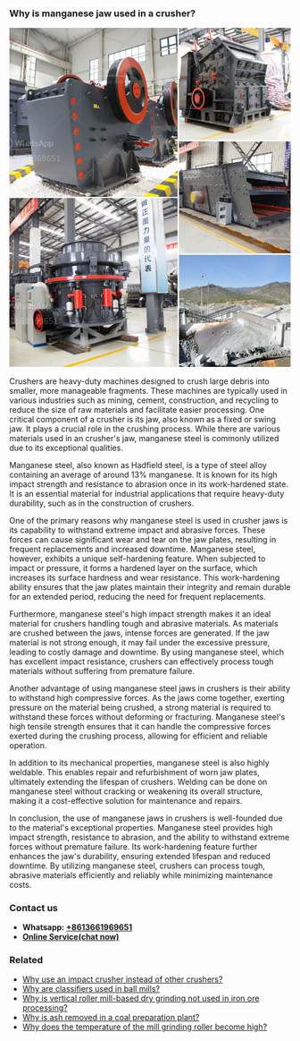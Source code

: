 <h3>Why is manganese jaw used in a crusher?</h3><img src='1701742495.jpg' alt=''><p>Crushers are heavy-duty machines designed to crush large debris into smaller, more manageable fragments. These machines are typically used in various industries such as mining, cement, construction, and recycling to reduce the size of raw materials and facilitate easier processing. One critical component of a crusher is its jaw, also known as a fixed or swing jaw. It plays a crucial role in the crushing process. While there are various materials used in an crusher's jaw, manganese steel is commonly utilized due to its exceptional qualities.</p><p>Manganese steel, also known as Hadfield steel, is a type of steel alloy containing an average of around 13% manganese. It is known for its high impact strength and resistance to abrasion once in its work-hardened state. It is an essential material for industrial applications that require heavy-duty durability, such as in the construction of crushers.</p><p>One of the primary reasons why manganese steel is used in crusher jaws is its capability to withstand extreme impact and abrasive forces. These forces can cause significant wear and tear on the jaw plates, resulting in frequent replacements and increased downtime. Manganese steel, however, exhibits a unique self-hardening feature. When subjected to impact or pressure, it forms a hardened layer on the surface, which increases its surface hardness and wear resistance. This work-hardening ability ensures that the jaw plates maintain their integrity and remain durable for an extended period, reducing the need for frequent replacements.</p><p>Furthermore, manganese steel's high impact strength makes it an ideal material for crushers handling tough and abrasive materials. As materials are crushed between the jaws, intense forces are generated. If the jaw material is not strong enough, it may fail under the excessive pressure, leading to costly damage and downtime. By using manganese steel, which has excellent impact resistance, crushers can effectively process tough materials without suffering from premature failure.</p><p>Another advantage of using manganese steel jaws in crushers is their ability to withstand high compressive forces. As the jaws come together, exerting pressure on the material being crushed, a strong material is required to withstand these forces without deforming or fracturing. Manganese steel's high tensile strength ensures that it can handle the compressive forces exerted during the crushing process, allowing for efficient and reliable operation.</p><p>In addition to its mechanical properties, manganese steel is also highly weldable. This enables repair and refurbishment of worn jaw plates, ultimately extending the lifespan of crushers. Welding can be done on manganese steel without cracking or weakening its overall structure, making it a cost-effective solution for maintenance and repairs.</p><p>In conclusion, the use of manganese jaws in crushers is well-founded due to the material's exceptional properties. Manganese steel provides high impact strength, resistance to abrasion, and the ability to withstand extreme forces without premature failure. Its work-hardening feature further enhances the jaw's durability, ensuring extended lifespan and reduced downtime. By utilizing manganese steel, crushers can process tough, abrasive materials efficiently and reliably while minimizing maintenance costs.</p><h3>Contact us</h3><ul><li><strong>Whatsapp:&nbsp;<a href="https://wa.me/8613661969651">+8613661969651</a></strong></li><li><a href="https://swt.shibang-china.com/?git&amp;zhl&amp;Why is manganese jaw used in a crusher"><strong>Online Service(chat now)</strong></a></li></ul><h3>Related</h3><ul><li><a href='Why use an impact crusher instead of other crushers.md'>Why use an impact crusher instead of other crushers?</a></li><li><a href='Why are classifiers used in ball mills.md'>Why are classifiers used in ball mills?</a></li><li><a href='Why is vertical roller millbased dry grinding not used in iron ore processing.md'>Why is vertical roller mill-based dry grinding not used in iron ore processing?</a></li><li><a href='Why is ash removed in a coal preparation plant.md'>Why is ash removed in a coal preparation plant?</a></li><li><a href='Why does the temperature of the mill grinding roller become high.md'>Why does the temperature of the mill grinding roller become high?</a></li></ul>